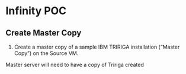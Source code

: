 # Infinity  POC

## Create Master Copy

 1. Create a master copy of a sample IBM TRIRIGA installation
(“Master Copy”) on the Source VM.

Master server will need to have a copy of Tririga created 


<!--stackedit_data:
eyJoaXN0b3J5IjpbMTI5MzE5ODQ1Ml19
-->